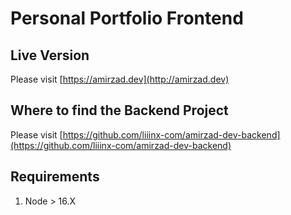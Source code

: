 # Personal Portfolio Frontend

## Live Version

Please visit [https://amirzad.dev](http://amirzad.dev)

## Where to find the Backend Project

Please visit [https://github.com/liiinx-com/amirzad-dev-backend](https://github.com/liiinx-com/amirzad-dev-backend)

## Requirements

1. Node > 16.X

